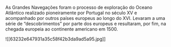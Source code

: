 As Grandes Navegações foram o processo de exploração do Oceano Atlântico realizado pioneiramente por Portugal no século XV e acompanhado por outros países europeus ao longo do XVI. Levaram a uma série de “descobrimentos” por parte dos europeus e resultaram, por fim, na chegada europeia ao continente americano em 1500.

![[63232e647931a35c58f42b3da9ad5a95.jpg]]